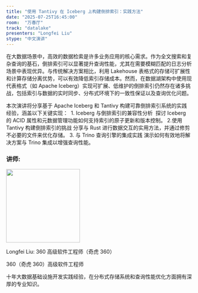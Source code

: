 ```yaml
---
title: "​​使用 Tantivy 在 Iceberg 上构建倒排索引：实践方法​​"
date: "2025-07-25T16:45:00"
room:  "万春厅"
track: "datalake"
presenters: "Longfei Liu"
stype: "中文演讲"
---
```


在大数据场景中，高效的数据检索是许多业务应用的核心需求。​​作为全文搜索和复杂查询的基石，倒排索引可以显著提升查询性能，尤其在需要模糊匹配的日志分析场景中表现优异。与传统解决方案相比，利用 Lakehouse 表格式的存储可扩展性和计算存储分离优势，可以有效降低索引存储成本。然而，在数据湖架构中使用现代表格式（如 Apache Iceberg）实现可扩展、低维护的倒排索引仍然存在诸多挑战，包括索引与数据的实时同步、分布式环境下的一致性保证以及查询优化问题。

​​本次演讲将分享基于 Apache Iceberg 和 Tantivy 构建可靠倒排索引系统的实践经验，涵盖以下关键实现：
​​ ​​1. Iceberg 与倒排索引的兼容性分析
​​ 探讨 Iceberg 的 ACID 属性和元数据管理功能如何支持索引的原子更新和版本控制。
​​2.使用 Tantivy 构建倒排索引的挑战
​​分享与 Rust 进行数据交互的实用方法，并通过修剪不必要的文件来优化存储。
​​3. 与 Trino 查询引擎的集成实践
​​演示如何有效地将解决方案与 Trino 集成以增强查询性能。

### 讲师:

<img src="https://sessionize.com/image/ef8c-400o400o1-E5oCBuuC86mqfMxuzYXMs1.png" width="200" /><br/>

Longfei Liu: 360 高级软件工程师（奇虎 360）

360（奇虎 360）高级软件工程师​​

十年大数据基础设施开发实践经验，在分布式存储系统和查询性能优化方面拥有深厚的专业知识。